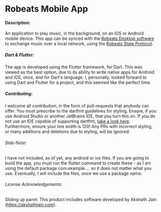 # Robeats Mobile App

#### Description:
An application to play music, in the background, on an iOS or Android 
mobile device. This app can be synced with the 
[Robeats Desktop software](http://github.com/robeats-player/Robeats-Desktop "Robeats Desktop software") 
to exchange music over a local network, using the 
[Robeats State Protocol](http://github.com/robeats-player/Robeats-State-Protocol "Robeats State Protocol").



##### Dart & Flutter:
The app is developed using the Flutter framework, for Dart. This was 
viewed as the best option, due to its ability to write native apps for
Android and iOS, once, and for Dart's language. I, personally, looked 
forward to using Dart and Flutter for a project, and this seemed like 
the perfect time.



##### Contributing:
I welcome all contribution, in the form of pull-requests that anybody 
can offer. You must prescribe to the dartfmt guidelines for styling. 
Ensure, if you use Android Studio or another JetBrains IDE, that you 
turn this on. If you do not use an IDE capable of supporting dartfmt,
[take a look here](http://github.com/dart-lang/dart_style/ "take a look here").
Furthermore, ensure your line width is 120! Any PRs with incorrect
styling, or many additions and deletions due to styling, will be
ignored.

###### Side-Note:
I have not included, as of yet, any android or ios files. If you are 
going to build the app, you must run the flutter command to create 
these - as I am using the default package com.example.... so it does not
matter what you use. Eventually, I will include the files, once we use a
package name.

###### License Acknowledgements:
Sliding up panel:
This product includes software developed by Akshath Jain (https://akshathjain.com).
